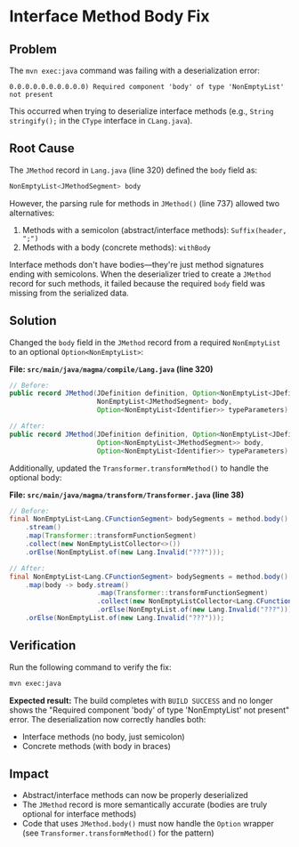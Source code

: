 # Interface Method Body Fix

## Problem

The `mvn exec:java` command was failing with a deserialization error:

```
0.0.0.0.0.0.0.0.0.0) Required component 'body' of type 'NonEmptyList' not present
```

This occurred when trying to deserialize interface methods (e.g., `String stringify();` in the `CType` interface in `CLang.java`).

## Root Cause

The `JMethod` record in `Lang.java` (line 320) defined the `body` field as:
```java
NonEmptyList<JMethodSegment> body
```

However, the parsing rule for methods in `JMethod()` (line 737) allowed two alternatives:
1. Methods with a semicolon (abstract/interface methods): `Suffix(header, ";")`
2. Methods with a body (concrete methods): `withBody`

Interface methods don't have bodies—they're just method signatures ending with semicolons. When the deserializer tried to create a `JMethod` record for such methods, it failed because the required `body` field was missing from the serialized data.

## Solution

Changed the `body` field in the `JMethod` record from a required `NonEmptyList` to an optional `Option<NonEmptyList>`:

**File: `src/main/java/magma/compile/Lang.java` (line 320)**
```java
// Before:
public record JMethod(JDefinition definition, Option<NonEmptyList<JDefinition>> params, 
                      NonEmptyList<JMethodSegment> body,
                      Option<NonEmptyList<Identifier>> typeParameters) implements JStructureSegment

// After:
public record JMethod(JDefinition definition, Option<NonEmptyList<JDefinition>> params, 
                      Option<NonEmptyList<JMethodSegment>> body,
                      Option<NonEmptyList<Identifier>> typeParameters) implements JStructureSegment
```

Additionally, updated the `Transformer.transformMethod()` to handle the optional body:

**File: `src/main/java/magma/transform/Transformer.java` (line 38)**
```java
// Before:
final NonEmptyList<Lang.CFunctionSegment> bodySegments = method.body()
    .stream()
    .map(Transformer::transformFunctionSegment)
    .collect(new NonEmptyListCollector<>())
    .orElse(NonEmptyList.of(new Lang.Invalid("???")));

// After:
final NonEmptyList<Lang.CFunctionSegment> bodySegments = method.body()
    .map(body -> body.stream()
                      .map(Transformer::transformFunctionSegment)
                      .collect(new NonEmptyListCollector<Lang.CFunctionSegment>())
                      .orElse(NonEmptyList.of(new Lang.Invalid("???"))))
    .orElse(NonEmptyList.of(new Lang.Invalid("???")));
```

## Verification

Run the following command to verify the fix:
```bash
mvn exec:java
```

**Expected result:** The build completes with `BUILD SUCCESS` and no longer shows the "Required component 'body' of type 'NonEmptyList' not present" error. The deserialization now correctly handles both:
- Interface methods (no body, just semicolon)
- Concrete methods (with body in braces)

## Impact

- Abstract/interface methods can now be properly deserialized
- The `JMethod` record is more semantically accurate (bodies are truly optional for interface methods)
- Code that uses `JMethod.body()` must now handle the `Option` wrapper (see `Transformer.transformMethod()` for the pattern)
